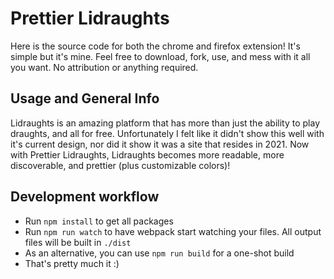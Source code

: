 # Prettier Lidraughts

Here is the source code for both the chrome and firefox extension! It's simple but it's mine. Feel free to download, fork, use, and mess with it all you want. No attribution or anything required.

## Usage and General Info

Lidraughts is an amazing platform that has more than just the ability to play draughts, and all for free. Unfortunately I felt like it didn't show this well with it's current design, nor did it show it was a site that resides in 2021. Now with Prettier Lidraughts, Lidraughts becomes more readable, more discoverable, and prettier (plus customizable colors)!

## Development workflow

- Run `npm install` to get all packages
- Run `npm run watch` to have webpack start watching your files. All output files will be built in `./dist`
- As an alternative, you can use `npm run build` for a one-shot build
- That's pretty much it :)
